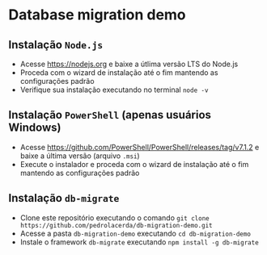# Database migration demo

## Instalação `Node.js`

- Acesse <https://nodejs.org> e baixe a útlima versão LTS do Node.js
- Proceda com o wizard de instalação até o fim mantendo as configurações padrão
- Verifique sua instalação executando no terminal `node -v`

## Instalação `PowerShell` (apenas usuários Windows)

- Acesse <https://github.com/PowerShell/PowerShell/releases/tag/v7.1.2> e baixe a última versão (arquivo `.msi`)
- Execute o instalador e proceda com o wizard de instalação até o fim mantendo as configurações padrão

## Instalação `db-migrate`

- Clone este repositório executando o comando `git clone https://github.com/pedrolacerda/db-migration-demo.git`
- Acesse a pasta `db-migration-demo` executando `cd db-migration-demo`
- Instale o framework `db-migrate` executando `npm install -g db-migrate`

